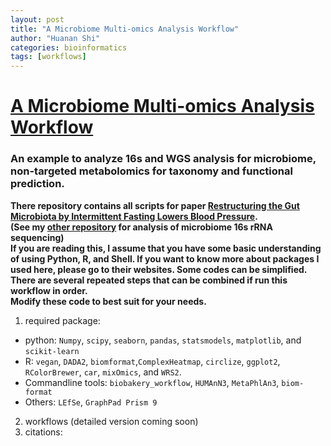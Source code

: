 ```yaml
---
layout: post
title: "A Microbiome Multi-omics Analysis Workflow"
author: "Huanan Shi"
categories: bioinformatics
tags: [workflows]
---
```

# [A Microbiome Multi-omics Analysis Workflow](https://github.com/huananfshi/microbiome_multiomics_analysis_workflow)
### An example to analyze 16s and WGS analysis for microbiome, non-targeted metabolomics for taxonomy and functional prediction.
**There repository contains all scripts for paper [Restructuring the Gut Microbiota by Intermittent Fasting Lowers Blood Pressure](https://doi.org/10.1161/circresaha.120.318155).** <br />
**(See my [other repository](https://github.com/huananfshi/16s_microbiome_analysis_workflow) for analysis of microbiome 16s rRNA sequencing)** <br />
**If you are reading this, I assume that you have some basic understanding of using Python, R, and Shell. If you want to know more about packages I used here, please go to their websites. Some codes can be simplified. There are several repeated steps that can be combined if run this workflow in order.** <br />
**Modify these code to best suit for your needs.** <br />

1. required package:
  * python: `Numpy`, `scipy`, `seaborn`, `pandas`, `statsmodels`, `matplotlib`, and `scikit-learn`  
  * R: `vegan`, `DADA2`, `biomformat`,`ComplexHeatmap`, `circlize`, `ggplot2`, `RColorBrewer`, `car`, `mixOmics`, and `WRS2`.
  * Commandline tools: `biobakery_workflow`, `HUMAnN3`, `MetaPhlAn3`, `biom-format`
  * Others: `LEfSe`, `GraphPad Prism 9`
 
 
2. workflows (detailed version coming soon)
3. citations:
  
